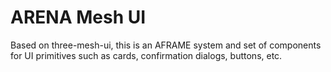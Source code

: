 # ARENA Mesh UI

Based on three-mesh-ui, this is an AFRAME system and set of components for
UI primitives such as cards, confirmation dialogs, buttons, etc.
